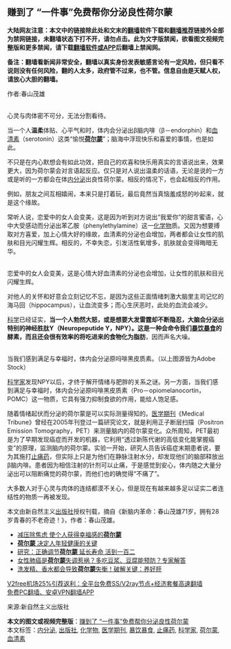  <h2>赚到了 “一件事”免费帮你分泌良性荷尔蒙</h2> <p class="notice"><b>大陆网友注意：本文中的链接除此处和文末的<a href="https://github.com/bannedbook/fanqiang" >翻墙</a>软件下载和<a href="https://github.com/killgcd/justmysocks/blob/master/README.md">翻墙推荐</a>链接外全部为禁网链接，未翻墙状态下打不开，请勿点击。此为文字版禁闻，欲看图文视频完整版和更多禁闻，请下载<a href="https://github.com/bannedbook/fanqiang">翻墙软件或APP</a>后翻墙上禁闻网。</p><p>备注：翻墙看新闻非常安全，翻墙以真实身份发表敏感言论有一定风险，但只看不说则没有任何风险，翻的人太多，政府管不过来，也不管。信息自由是天赋人权，请放心大胆的翻墙。</b></p>  <div class="entry"> <p>作者:春山茂雄</p> <p><br /> 心灵与肉体密不可分，无法分割看待。 </p> <p>当一个人<strong>温柔</strong>体贴、心平气和时，体内会分泌出&beta;脑内啡（&beta;－endorphin）和<a href="https://www.bannedbook.org/bnews/tag/%E8%A1%80%E6%B8%85%E7%B4%A0/" class="st_tag internal_tag" rel="tag" title="标签 血清素 下的日志">血清素</a>（serotonin）这类“愉悦<strong><a href="https://www.bannedbook.org/bnews/tag/%e8%8d%b7%e5%b0%94%e8%92%99/" class="st_tag internal_tag" rel="tag" title="标签 荷尔蒙 下的日志">荷尔蒙</a></strong>”；脑海中浮现快乐和喜爱的事情，也是如此。 </p>  <p>不只是在内心默想会有如此功效，把自己的欢喜和快乐用真实的言语说出来，效果更大，因为荷尔蒙会对言语起反应。仅只是对人说出温柔的话语，无论是说的一方或是听的一方都会在体<a href="https://www.bannedbook.org/bnews/tag/%E5%86%85%E5%88%86%E6%B3%8C/" class="st_tag internal_tag" rel="tag" title="标签 内分泌 下的日志">内分泌</a>出良性荷尔蒙。相反的情况下，也会起相反的作用。 </p> <p>例如，朋友之间互相嬉闹，本来只是打着玩，最后竟然当真恼羞成怒的吵起来，就是这个缘故。 </p> <p>常听人说，恋爱中的女人会变美，这是因为听到对方说出“我爱你”的甜言蜜语，心中大受感动而分泌出苯乙胺（phenylethylamine）这一<a href="https://www.bannedbook.org/bnews/tag/%E5%8C%96%E5%AD%A6%E7%89%A9/" class="st_tag internal_tag" rel="tag" title="标签 化学物 下的日志">化学物</a>质。又因为想要搏取对方喜爱，加上心情大好的缘故，血清素的分泌也会增加，两者都会让女性的肌肤和目光闪耀生辉。相反的，不幸失恋，引发活性氧增多，肌肤就会变得晦暗无华。 </p>  <p><br /> 恋爱中的女人会变美，这是心情大好血清素的分泌也会增加，让女性的肌肤和目光闪耀生辉。 </p> <p>对他人的关怀和好意会立刻记忆不忘，是因为这些正面情绪刺激大脑里主司记忆的海马回（hippocampus），让血流变多；而心生厌恶时，此处的血流会减少。 </p> <p><span class='wp_keywordlink'><a href="https://www.bannedbook.org/forum11/topic309.html" title="禁片：“科学”的棍子" target="_blank">科学</a></span>已经证实，<strong>当一个人勃然大怒，或是想要大发雷霆却不断隐忍，大脑会分泌出特别的神经胜肽Y（Neuropeputide Y，NPY）。这是一种会命令我们<a href="https://www.bannedbook.org/bnews/tag/%E6%9A%B4%E9%A5%AE%E6%9A%B4%E9%A3%9F/" class="st_tag internal_tag" rel="tag" title="标签 暴饮暴食 下的日志">暴饮暴食</a>的酵素，而且还会很有效率的将吃进来的食物化为脂肪</strong>，因而声名大噪。 </p>  <p><br /> 当我们感到满足与幸福时，体内会分泌原吗啡黑皮质素。（以上图源皆为Adobe Stock） </p> <p><a href="https://www.bannedbook.org/bnews/tag/%e7%a7%91%e5%ad%a6%e5%ae%b6/" class="st_tag internal_tag" rel="tag" title="标签 科学家 下的日志">科学家</a>发现NPY以后，才终于解开情绪与肥胖的关系之谜。另一方面，当我们感到满足与幸福时，体内会分泌原吗啡黑皮质素（Pro－opiomelanocortin，POMC）这一物质，它具有强力抑制食欲的作用，能给人饱足感。 </p> <p>随着情绪起伏而分泌的荷尔蒙是可以实际测量得知的。<a href="https://www.bannedbook.org/bnews/tag/%e5%8c%bb%e5%ad%a6%e6%9c%9f%e5%88%8a/" class="st_tag internal_tag" rel="tag" title="标签 医学期刊 下的日志">医学期刊</a>《Medical Tribune》曾经在2005年刊登过一篇研究论文，就是利用正子断层扫描（Positron Emission Tomography，PET）来测量脑内的荷尔蒙变化。众所周知，PET最初是为了早期发现癌症而开发的机器，它利用“透过新陈代谢的高低变化能掌握癌变”的原理，监测脑内的荷尔蒙。实验一开始，研究人员告诉癌症末期患者说，要为其施打<a href="https://www.bannedbook.org/bnews/tag/%E6%AD%A2%E7%97%9B%E8%8D%AF/" class="st_tag internal_tag" rel="tag" title="标签 止痛药 下的日志">止痛药</a>，但实际上只是为他们在静脉注射水分，却发现他们的脑部释放出&beta;脑内啡。患者因为相信注射的针剂可以止痛，于是感觉到安心，体内随之大量分泌出可以阻断痛觉的荷尔蒙，而他们也的确觉得“不痛了”。 </p>  <p>大多数人对于心灵与肉体的连结都漠不关心，但是现在有越来越多足以证实二者连结性的物质一再被发现。 </p> <p>本文由新自然主义<a href="https://www.bannedbook.org/bnews/tag/%E5%87%BA%E7%89%88%E7%A4%BE/" class="st_tag internal_tag" rel="tag" title="标签 出版社 下的日志">出版社</a>授权刊载，摘自《新脑内革命：春山茂雄71岁，拥有28岁青春的不老奇迹！》，作者：春山茂雄。 </p> <ul class='op-related-articles' title='相关阅读'> <li><a href='https://www.bannedbook.org/bnews/comments/20201121/1434804.html' target='_blank'>减压除焦虑 使个人获得幸福感的<b>荷尔蒙</b></a></li> <li><a href='https://www.bannedbook.org/bnews/comments/20201116/1431972.html' target='_blank'><b>荷尔蒙</b> 决定人年轻健康的关键</a></li> <li><a href='https://www.bannedbook.org/bnews/comments/20201110/1428730.html' target='_blank'>研究：正确调节<b>荷尔蒙</b> 延长寿命 活到一百二</a></li> <li><a href='https://www.bannedbook.org/bnews/health/20201022/1418142.html' target='_blank'>女性肺癌是<b>荷尔蒙</b>失调惹祸？多吃豆浆、豆腐能预防？专家解答</a></li> <li><a href='https://www.bannedbook.org/bnews/comments/20200928/1404510.html' target='_blank'>洗发精、香水都会导致<b>荷尔蒙</b>失衡！破解关键：养好肝</a></li> </ul> <p class="texttj"> <a href="https://www.bannedbook.org/forum23/topic22702.html" target="_blank">V2free机场25%引荐返利：全平台免费SS/V2ray节点+经济套餐高速翻墙</a><br/> <a href="https://github.com/bannedbook/fanqiang/wiki/%E7%A6%81%E9%97%BB%E7%BD%91%E5%AE%89%E5%8D%93%E7%BF%BB%E5%A2%99%E6%96%B0%E9%97%BBAPP" target="_blank">免费PC翻墙、安卓VPN翻墙APP</a></p><p>来源:新自然主义出版社</p><a name='sharetosocial'></a>       <div><b>本文的图文或视频完整版</b>：<a href='https://www.bannedbook.org/bnews/comments/20201201/1439767.html'>赚到了 “一件事”免费帮你分泌良性荷尔蒙</a></div>  </div><!--END ENTRY--> <div class="postfooter"> <div>本文标签：<a href="https://www.bannedbook.org/bnews/tag/%E5%86%85%E5%88%86%E6%B3%8C/" rel="tag">内分泌</a>, <a href="https://www.bannedbook.org/bnews/tag/%E5%87%BA%E7%89%88%E7%A4%BE/" rel="tag">出版社</a>, <a href="https://www.bannedbook.org/bnews/tag/%E5%8C%96%E5%AD%A6%E7%89%A9/" rel="tag">化学物</a>, <a href="https://www.bannedbook.org/bnews/tag/%e5%8c%bb%e5%ad%a6%e6%9c%9f%e5%88%8a/" rel="tag">医学期刊</a>, <a href="https://www.bannedbook.org/bnews/tag/%E6%9A%B4%E9%A5%AE%E6%9A%B4%E9%A3%9F/" rel="tag">暴饮暴食</a>, <a href="https://www.bannedbook.org/bnews/tag/%E6%AD%A2%E7%97%9B%E8%8D%AF/" rel="tag">止痛药</a>, <a href="https://www.bannedbook.org/bnews/tag/%e7%a7%91%e5%ad%a6%e5%ae%b6/" rel="tag">科学家</a>, <a href="https://www.bannedbook.org/bnews/tag/%e8%8d%b7%e5%b0%94%e8%92%99/" rel="tag">荷尔蒙</a>, <a href="https://www.bannedbook.org/bnews/tag/%E8%A1%80%E6%B8%85%E7%B4%A0/" rel="tag">血清素</a></div>  </div><!--END POSTFOOTER--> 